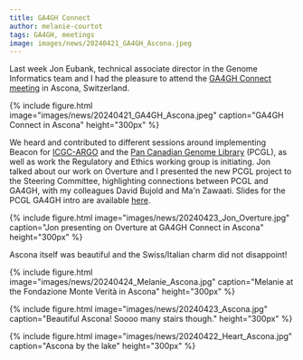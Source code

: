 ```yaml
---
title: GA4GH Connect
author: melanie-courtot
tags: GA4GH, meetings
image: images/news/20240421_GA4GH_Ascona.jpeg
---
```


Last week Jon Eubank, technical associate director in the Genome Informatics team and I had the pleasure to attend the <a href="https://www.ga4gh.org/event/ga4gh-connect-2/">GA4GH Connect meeting</a> in Ascona, Switzerland. 

{%
  include figure.html
  image="images/news/20240421_GA4GH_Ascona.jpeg"
  caption="GA4GH Connect in Ascona"
  height="300px"
%} 

We heard and contributed to different sessions around implementing Beacon for <a href="https://www.icgc-argo.org/">ICGC-ARGO</a> and the <a href="https://www.mcgill.ca/newsroom/channels/news/government-canada-invests-15m-first-its-kind-pan-canadian-genome-library-352299">Pan Canadian Genome Library</a> (PCGL), as well as work the Regulatory and Ethics working group is initiating. Jon talked about our work on Overture and I presented the new PCGL project to the Steering Committee, highlighting connections between PCGL and GA4GH, with my colleagues David Bujold and Ma'n Zawaati. Slides for the PCGL GA4GH intro are available <a href="https://docs.google.com/presentation/d/1qTeVxbrYqvLw_HsaNENYwCQpfDM44ed9SlrNmdoTEio/edit?usp=sharing">here</a>.

{%
  include figure.html
  image="images/news/20240423_Jon_Overture.jpg"
  caption="Jon presenting on Overture at GA4GH Connect in Ascona"
  height="300px"
%} 

Ascona itself was beautiful and the Swiss/Italian charm did not disappoint!

{%
  include figure.html
  image="images/news/20240424_Melanie_Ascona.jpg"
  caption="Melanie at the Fondazione Monte Verità in Ascona"
  height="300px"
%}

{%
  include figure.html
  image="images/news/20240423_Ascona.jpg"
  caption="Beautiful Ascona! Soooo many stairs though."
  height="300px"
%}

{%
  include figure.html
  image="images/news/20240422_Heart_Ascona.jpg"
  caption="Ascona by the lake"
  height="300px"
%}